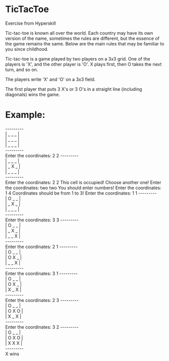 # TicTacToe
Exercise from Hyperskill

Tic-tac-toe is known all over the world. Each country may have its own version of the name, sometimes the rules are different, but the essence of the game remains the same. Below are the main rules that may be familiar to you since childhood.

Tic-tac-toe is a game played by two players on a 3x3 grid. One of the players is 'X', and the other player is 'O'. X plays first, then O takes the next turn, and so on.

The players write 'X' and 'O' on a 3x3 field.

The first player that puts 3 X's or 3 O's in a straight line (including diagonals) wins the game.

# Example:

---------</br>
| _ _ _ |</br>
| _ _ _ |</br>
| _ _ _ |</br>
---------</br>
Enter the coordinates: 2 2
---------</br>
| _ _ _ |</br>
| _ X _ |</br>
| _ _ _ |</br>
---------</br>
Enter the coordinates: 2 2
This cell is occupied! Choose another one!
Enter the coordinates: two two
You should enter numbers!
Enter the coordinates: 1 4
Coordinates should be from 1 to 3!
Enter the coordinates: 1 1
---------</br>
| O _ _ |</br>
| _ X _ |</br>
| _ _ _ |</br>
---------</br>
Enter the coordinates: 3 3
---------</br>
| O _  _ |</br>
| _  X  _ |</br>
| _  _  X |</br>
---------</br>
Enter the coordinates: 2 1
---------</br>
| O _ _ |</br>
| O X _ |</br>
| _ _ X |</br>
---------</br>
Enter the coordinates: 3 1
---------</br>
| O _ _ |</br>
| O X _ |</br>
| X _ X |</br>
---------</br>
Enter the coordinates: 2 3
---------</br>
| O _ _ |</br>
| O X O |</br>
| X _ X |</br>
---------</br>
Enter the coordinates: 3 2
---------</br>
| O _  _ |</br>
| O X O |</br>
| X X X |</br>
---------</br>
X wins

